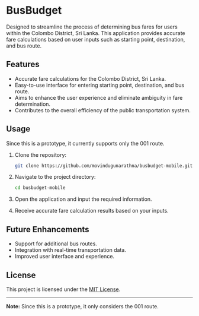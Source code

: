 # BusBudget

Designed to streamline the process of determining bus fares for users within the Colombo District, Sri Lanka. This application provides accurate fare calculations based on user inputs such as starting point, destination, and bus route.

## Features

- Accurate fare calculations for the Colombo District, Sri Lanka.
- Easy-to-use interface for entering starting point, destination, and bus route.
- Aims to enhance the user experience and eliminate ambiguity in fare determination.
- Contributes to the overall efficiency of the public transportation system.

## Usage

Since this is a prototype, it currently supports only the 001 route.

1. Clone the repository:

    ```bash
    git clone https://github.com/movindugunarathna/busbudget-mobile.git
    ```

2. Navigate to the project directory:

    ```bash
    cd busbudget-mobile
    ```

3. Open the application and input the required information.

4. Receive accurate fare calculation results based on your inputs.

## Future Enhancements

- Support for additional bus routes.
- Integration with real-time transportation data.
- Improved user interface and experience.

## License

This project is licensed under the [MIT License](LICENSE).

---

**Note:**
Since this is a prototype, it only considers the 001 route.

